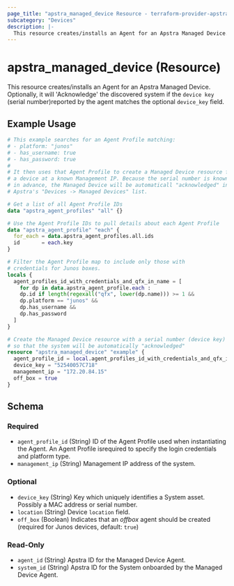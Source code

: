 ```yaml
---
page_title: "apstra_managed_device Resource - terraform-provider-apstra"
subcategory: "Devices"
description: |-
  This resource creates/installs an Agent for an Apstra Managed Device. Optionally, it will 'Acknowledge' the discovered system if the device key (serial number)reported by the agent matches the optional device_key field.
---
```


# apstra_managed_device (Resource)

This resource creates/installs an Agent for an Apstra Managed Device. Optionally, it will 'Acknowledge' the discovered system if the `device key` (serial number)reported by the agent matches the optional `device_key` field.


## Example Usage

```terraform
# This example searches for an Agent Profile matching:
# - platform: "junos"
# - has_username: true
# - has_password: true
#
# It then uses that Agent Profile to create a Managed Device resource for
# a device at a known Management IP. Because the serial number is known
# in advance, the Managed Device will be automaticall "acknowledged" in
# Apstra's "Devices -> Managed Devices" list.

# Get a list of all Agent Profile IDs
data "apstra_agent_profiles" "all" {}

# Use the Agent Profile IDs to pull details about each Agent Profile
data "apstra_agent_profile" "each" {
  for_each = data.apstra_agent_profiles.all.ids
  id       = each.key
}

# Filter the Agent Profile map to include only those with
# credentials for Junos boxes.
locals {
  agent_profiles_id_with_credentials_and_qfx_in_name = [
    for dp in data.apstra_agent_profile.each :
    dp.id if length(regexall("qfx", lower(dp.name))) >= 1 &&
    dp.platform == "junos" &&
    dp.has_username &&
    dp.has_password
  ]
}

# Create the Managed Device resource with a serial number (device key)
# so that the system will be automatically "acknowledged"
resource "apstra_managed_device" "example" {
  agent_profile_id = local.agent_profiles_id_with_credentials_and_qfx_in_name[0]
  device_key = "52540057C718"
  management_ip = "172.20.84.15"
  off_box = true
}
```

<!-- schema generated by tfplugindocs -->
## Schema

### Required

- `agent_profile_id` (String) ID of the Agent Profile used when instantiating the Agent. An Agent Profile isrequired to specify the login credentials and platform type.
- `management_ip` (String) Management IP address of the system.

### Optional

- `device_key` (String) Key which uniquely identifies a System asset. Possibly a MAC address or serial number.
- `location` (String) Device `location` field.
- `off_box` (Boolean) Indicates that an *offbox* agent should be created (required for Junos devices, default: `true`)

### Read-Only

- `agent_id` (String) Apstra ID for the Managed Device Agent.
- `system_id` (String) Apstra ID for the System onboarded by the Managed Device Agent.



